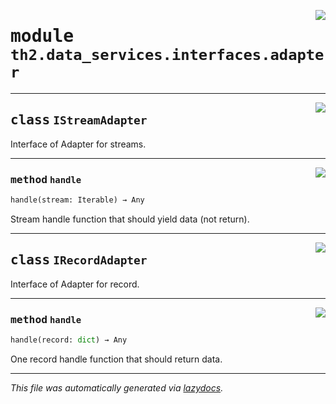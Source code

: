<!-- markdownlint-disable -->

<a href="../../th2/data_services/interfaces/adapter.py#L0"><img align="right" style="float:right;" src="https://img.shields.io/badge/-source-cccccc?style=flat-square"></a>

# <kbd>module</kbd> `th2.data_services.interfaces.adapter`






---

<a href="../../th2/data_services/interfaces/adapter.py#L19"><img align="right" style="float:right;" src="https://img.shields.io/badge/-source-cccccc?style=flat-square"></a>

## <kbd>class</kbd> `IStreamAdapter`
Interface of Adapter for streams. 




---

<a href="../../th2/data_services/interfaces/adapter.py#L22"><img align="right" style="float:right;" src="https://img.shields.io/badge/-source-cccccc?style=flat-square"></a>

### <kbd>method</kbd> `handle`

```python
handle(stream: Iterable) → Any
```

Stream handle function that should yield data (not return). 


---

<a href="../../th2/data_services/interfaces/adapter.py#L27"><img align="right" style="float:right;" src="https://img.shields.io/badge/-source-cccccc?style=flat-square"></a>

## <kbd>class</kbd> `IRecordAdapter`
Interface of Adapter for record. 




---

<a href="../../th2/data_services/interfaces/adapter.py#L30"><img align="right" style="float:right;" src="https://img.shields.io/badge/-source-cccccc?style=flat-square"></a>

### <kbd>method</kbd> `handle`

```python
handle(record: dict) → Any
```

One record handle function that should return data. 




---

_This file was automatically generated via [lazydocs](https://github.com/ml-tooling/lazydocs)._
